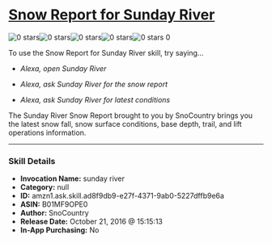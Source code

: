 # [Snow Report for Sunday River](http://alexa.amazon.com/#skills/amzn1.ask.skill.ad8f9db9-e27f-4371-9ab0-5227dffb9e6a)
![0 stars](../../images/ic_star_border_black_18dp_1x.png)![0 stars](../../images/ic_star_border_black_18dp_1x.png)![0 stars](../../images/ic_star_border_black_18dp_1x.png)![0 stars](../../images/ic_star_border_black_18dp_1x.png)![0 stars](../../images/ic_star_border_black_18dp_1x.png) 0

To use the Snow Report for Sunday River skill, try saying...

* *Alexa, open Sunday River*

* *Alexa, ask Sunday River for the snow report*

* *Alexa, ask Sunday River for latest conditions*

The Sunday River Snow Report brought to you by SnoCountry brings you the latest snow fall, snow surface conditions,  base depth, trail, and lift operations information.

***

### Skill Details

* **Invocation Name:** sunday river
* **Category:** null
* **ID:** amzn1.ask.skill.ad8f9db9-e27f-4371-9ab0-5227dffb9e6a
* **ASIN:** B01MF9OPE0
* **Author:** SnoCountry
* **Release Date:** October 21, 2016 @ 15:15:13
* **In-App Purchasing:** No
